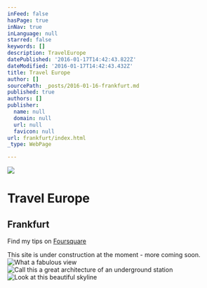 ```yaml
---
inFeed: false
hasPage: true
inNav: true
inLanguage: null
starred: false
keywords: []
description: TravelEurope
datePublished: '2016-01-17T14:42:43.822Z'
dateModified: '2016-01-17T14:42:43.432Z'
title: Travel Europe
author: []
sourcePath: _posts/2016-01-16-frankfurt.md
published: true
authors: []
publisher:
  name: null
  domain: null
  url: null
  favicon: null
url: frankfurt/index.html
_type: WebPage

---
```

![](https://s3-us-west-2.amazonaws.com/the-grid-img/p/29bb6ba665d3a7c8d8c827954ea19914f0c5c4ac.jpg)

# Travel Europe

## Frankfurt

Find my tips on [Foursquare][0]

This site is under construction at the moment - more coming soon.
![What a fabulous view](https://s3-us-west-2.amazonaws.com/the-grid-img/p/c53f8b387c9959fb55c7ef415779f9f40b9a8699.jpg)
![Call this a great architecture of an underground station](https://s3-us-west-2.amazonaws.com/the-grid-img/p/3db4a14dcee044f10a3e8d46164c01c81b1126ce.jpg)
![Look at this beautiful skyline](https://s3-us-west-2.amazonaws.com/the-grid-img/p/43ce6a22e4b95db2c8da7a6a469d7ae43a2f4104.jpg)

[0]: https://de.foursquare.com/skylinelady/list/fra